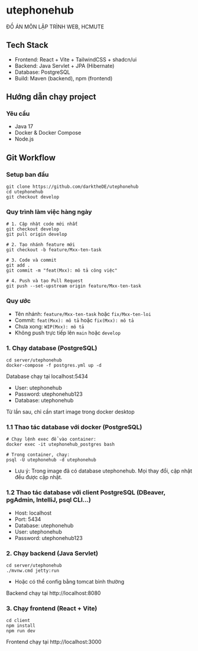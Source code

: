 # utephonehub
ĐỒ ÁN MÔN LẬP TRÌNH WEB, HCMUTE

## Tech Stack
- Frontend: React + Vite + TailwindCSS + shadcn/ui
- Backend: Java Servlet + JPA (Hibernate)
- Database: PostgreSQL
- Build: Maven (backend), npm (frontend)

## Hướng dẫn chạy project

### Yêu cầu
- Java 17
- Docker & Docker Compose
- Node.js

## Git Workflow

### Setup ban đầu
```
git clone https://github.com/darktheDE/utephonehub
cd utephonehub
git checkout develop
```

### Quy trình làm việc hàng ngày
```
# 1. Cập nhật code mới nhất
git checkout develop
git pull origin develop

# 2. Tạo nhánh feature mới
git checkout -b feature/Mxx-ten-task

# 3. Code và commit
git add .
git commit -m "feat(Mxx): mô tả công việc"

# 4. Push và tạo Pull Request
git push --set-upstream origin feature/Mxx-ten-task
```

### Quy ước
- Tên nhánh: `feature/Mxx-ten-task` hoặc `fix/Mxx-ten-loi`
- Commit: `feat(Mxx): mô tả` hoặc `fix(Mxx): mô tả`
- Chưa xong: `WIP(Mxx): mô tả`
- Không push trực tiếp lên `main` hoặc `develop`

### 1. Chạy database (PostgreSQL)
```
cd server/utephonehub
docker-compose -f postgres.yml up -d
```
Database chạy tại localhost:5434
- User: utephonehub
- Password: utephonehub123
- Database: utephonehub

Từ lần sau, chỉ cần start image trong docker desktop

### 1.1 Thao tác database với docker (PostgreSQL)
```
# Chạy lệnh exec để vào container:
docker exec -it utephonehub_postgres bash
```
```
# Trong container, chạy:
psql -U utephonehub -d utephonehub
```
- Lưu ý: Trong image đã có database utephonehub. Mọi thay đổi, cập nhật đều được cập nhật.
### 1.2 Thao tác database với client PostgreSQL (DBeaver, pgAdmin, IntelliJ, psql CLI...)
- Host: localhost
- Port: 5434
- Database: utephonehub
- User: utephonehub
- Password: utephonehub123


### 2. Chạy backend (Java Servlet)
```
cd server/utephonehub
./mvnw.cmd jetty:run
```
- Hoặc có thể config bằng tomcat bình thường

Backend chạy tại http://localhost:8080

### 3. Chạy frontend (React + Vite)
```
cd client
npm install
npm run dev
```
Frontend chạy tại http://localhost:3000
